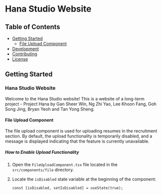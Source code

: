 # Hana Studio Website

## Table of Contents

- [Getting Started](#getting-started)
  - [File Upload Component](#file-upload-component)
- [Development](#development)
- [Contributing](#contributing)
- [License](#license)

## Getting Started

### Hana Studio Website

Welcome to the Hana Studio website! This is a website of a long-term project - Project Hana by Gan Sheer Win, Ng Zhi Yao, Lee Khoon Fang, Goh Song Jing, Bryan Yeoh and Tan Yong Sheng.

#### File Upload Component

The file upload component is used for uploading resumes in the recruitment section. By default, the upload functionality is temporarily disabled, and a message is displayed indicating that the feature is currently unavailable.

##### How to Enable Upload Functionality

1. Open the `FileUploadComponent.tsx` file located in the `src/components/file` directory.

2. Locate the `isDisabled` state variable at the beginning of the component:

   ```tsx
   const [isDisabled, setIsDisabled] = useState(true);
